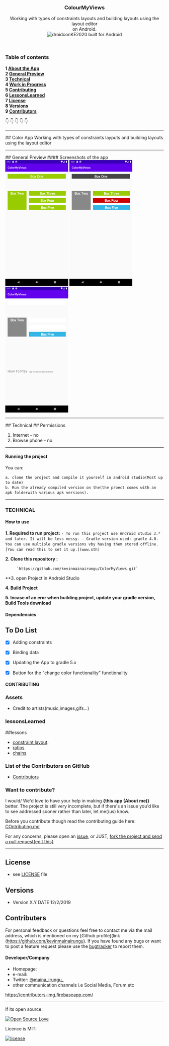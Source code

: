<p align="center">
  <a href="https://github.com/kevinmainairungu/ColorMyViews">
  </a>
  <h3 align="center">ColourMyViews</h3>

  <p align="center">
    Working with types of constraints layouts and building layouts using the layout editor<br>
   on Android.
    <br>
     <img src="https://forthebadge.com/images/badges/built-for-android.svg" alt="droidconKE2020 built for Android">
    <br>
    </p>
</p>

<br>

### Table of contents

**1 [About the App](#about-the-app)**<br>
**2 [General Preview](#general-preview)**<br>
**3 [Technical](#technical)**<br>
**4 [Work in Progress](#work-in-progress)**<br>
**5 [Contributing](#contributing)**<br>
**6 [LessonsLearned](#lessons)**<br>
**7 [License](#license)**<br>
**8 [Versions](#versions)**<br>
**9 [Contributors](#contributers)**<br>

:point_down: :point_down: :point_down: :point_down: :point_down:


<hr>
## Color App
Working with types of constraints layputs and building layouts using the layout editor

<hr>
## General Preview
#### Screenshots of the app

<img src="screenshots/Screenshot_1587559429.png" width="200">
<img src="screenshots/Screenshot_1587561624.png" width="200">
<img src="screenshots/Screenshot_1587564640.png" width="200">


<hr>
## Technical
## Permissions

1. Internet - no
2. Browse phone - no

<hr>

#### Running the project
You can:

    a. clone the project and compile it yourself in android studio(Most up to date)
    b. Run the already compiled version on the(the proect comes with an apk folderwith various apk versions).

<hr>

### TECHNICAL

#### How to use

**1. Required to run project:**
       ` - To run this project use Android studio 3.* and later. It will be less messy.
         - Gradle version used: gradle 4.0. You can use multiple gradle versions vby having them stored offline. [You can read this to set it up.](www.sth)
        `

**2. Clone this repository :**
 
         `https://github.com/kevinmainairungu/ColorMyViews.git`
         
**3. open Project in Android Studio

**4. Build Project**

**5. Incase of an eror when building project, update your gradle version, Build Tools download**


#### Dependencies

## To Do List


- [x] Adding constraints
- [x] Binding data
- [x] Updating the App to gradle 5.x
- [X] Button for the "change color functionality" functionality



#### CONTRIBUTING
### Assets
* Credit to artists(music,images,gifs...)

### lessonsLearned
##lessons
* [constraint layout](classroom.udacity.com/courses/ud9012/lessons/4f6d781c-3803-4cb9-b08b-8b5bcc318d1c/concepts/6efde730-a337-4d8e-b295-659d116fe9b8).
* [ratios](https://developer.android.com/guide/practices/screens-distribution)
* [chains](https://developer.android.com/training/constraint-layout)
### List of the Contributors on GitHub
* [Contributors](https://github.com/kevinmainairungu/ColorMyViews/graphs/contributors)

### Want to contribute?
I would/ We'd love to have your help in making  **{this app (About me)}** better. The project is still very incomplete, but if there's an issue you'd like to see addressed sooner rather than later, let me(/us) know. 

Before you contribute though read the contributing guide here: [COntributing.md](https://github.com/YourUserNameHere/ColorMyViews/contributing.md)

For any concerns, please open an [issue](https://github.com/kevinmainairungu/AboutMe/issues), or JUST, [fork the project and send a pull request{edit this}](https://github.com/kevinmainairungu/ColorMyViews/pulls) 

<hr>

## License 
* see [LICENSE](https://github.com/kevinmainairungu/ColorMyViews/blob/master/LICENSE) file


## Versions 
* Version X.Y  DATE 12/2/2019



## Contributers
For personal feedback or questions feel free to contact me via the mail address, which is mentioned on my [Github profile](link (https://github.com/kevinmainairungu). If you have found any bugs or want to post a feature request please use the [bugtracker](https://github.com/kevinmainairungu/ColorMyViews/issues) to report them.


#### Developer/Company
* Homepage:  
* e-mail: 
* Twitter: [@maina_irungu_](https://twitter.com/maina_irungu_ "maina_irungu_")
* other communication channels i.e Social Media, Forum etc


https://contributors-img.firebaseapp.com/

<hr>

If its open source:

[![Open Source Love](https://badges.frapsoft.com/os/v2/open-source-200x33.png?v=103)](https://github.com/ellerbrock/open-source-badge/)  

Licence is MIT:

[![license](https://img.shields.io/github/license/mashape/apistatus.svg?style=for-the-badge)]()

